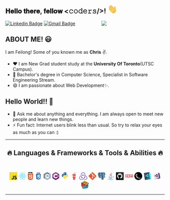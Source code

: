 <h2> 𝐇𝐞𝐥𝐥𝐨 𝐭𝐡𝐞𝐫𝐞, 𝐟𝐞𝐥𝐥𝐨𝐰 <𝚌𝚘𝚍𝚎𝚛𝚜/>! <img src="https://raw.githubusercontent.com/ABSphreak/ABSphreak/master/gifs/Hi.gif" width="30px"></h2>

<img align='right' src='https://user-images.githubusercontent.com/5713670/87202985-820dcb80-c2b6-11ea-9f56-7ec461c497c3.gif' width='200"'>

[![Linkedin Badge](https://img.shields.io/badge/-Feilong(Chris)Qiu-blue?style=flat-square&logo=Linkedin&logoColor=white&link=https://www.linkedin.com/in/harshkumarkhatri/)](https://www.linkedin.com/in/feilong-qiu-9768871b0/) [![Gmail Badge](https://img.shields.io/badge/-chrisqiu22@gmail.com-c14438?style=flat-square&logo=Gmail&logoColor=white&link=chrisqiu22@gmail.com)](mailto:chrisqiu22@gmail.com)

## ABOUT ME! 😃
I am Feilong! Some of you known me as **Chris** ✌️. 
- ❤️ I am New Grad student study at the **University Of Toronto**(UTSC Campus).
- 🌱 Bachelor's degree in Computer Science, Specialist in Software Engineering Stream.
- 😄 I am passionate about Web Development✨. 

## Hello World!! 🤔
- 💬 Ask me about anything and everything. I am always open to meet new people and learn new things.
- ⚡ Fun fact: Internet users blink less than usual. So try to relax your eyes as much as you can :)

<hr>
<h2 align="center">🔥 Languages & Frameworks & Tools & Abilities 🔥</h2>
<br>
<p align="center">
  <code><img title="Javascript" height="25" src="images/javascript.svg"></code>
  <code><img title="React" height="25" src="images/react-original.svg"></code>
  <code><img title="HTML5" height="25" src="images/html5.svg"></code>
  <code><img title="CSS" height="25" src="images/css.svg"></code>
  <code><img title="C" height="25" src="images/c.svg"></code>
  <code><img title="C#" height="25" src="images/cSharp.svg"></code>
  <code><img title="Python" height="25" src="images/python-original.svg"></code>
  <code><img title="Gulp" height="25" src="images/gulp.svg"></code>
  <code><img title="Redux" height="25" src="images/redux.svg"></code>
  <code><img title="Git" height="25" src="images/git-original.svg"></code>
  <code><img title="PostgreSQL" height="25" src="images/postgresql.svg"></code>
  <code><img title="Java" height="25" src="images/java-original.svg"></code>
  <code><img title="GitHub" height="25" src="images/github.svg"></code>
  <code><img title="npm" height="25" src="images/npm.svg"></code>
  <code><img title="Flask" height="25" src="images/flask.png"></code>
  <code><img title="Visual Studio Code" height="25" src="images/vscode.png"></code>
  <code><img title="Microsoft Visual Studio" height="25" src="images/visualstudio.png"></code>
  <code><img title="Problem Solving" height="25" src="images/problemSolving.png"></code>
</p>
<hr>


<!-- ![Chris's github stats](https://github-readme-stats.vercel.app/api?username=chrisyo-22&hide=["issues"]&show_icons=true) -->
<!-- <a href="https://github.com/chrisyo-22/chrisyo-22">
  <img  src="https://github-readme-stats.vercel.app/api/top-langs/?username=chrisyo-22&hide=html,tex&title_color=ffffff&text_color=c9cacc&icon_color=2bbc8a&bg_color=1d1f21&langs_count=3" />
</a> -->


